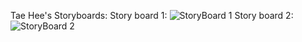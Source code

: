 Tae Hee's Storyboards:
Story board 1:
![StoryBoard 1](http://imgur.com/8MHxhVi)
Story board 2:
![StoryBoard 2](http://imgur.com/gf3vjwV)
